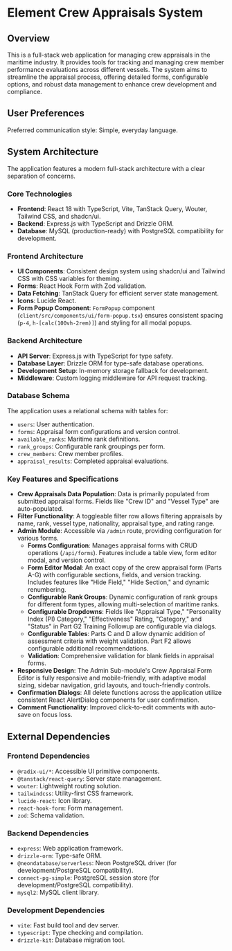 # Element Crew Appraisals System

## Overview
This is a full-stack web application for managing crew appraisals in the maritime industry. It provides tools for tracking and managing crew member performance evaluations across different vessels. The system aims to streamline the appraisal process, offering detailed forms, configurable options, and robust data management to enhance crew development and compliance.

## User Preferences
Preferred communication style: Simple, everyday language.

## System Architecture
The application features a modern full-stack architecture with a clear separation of concerns.

### Core Technologies
- **Frontend**: React 18 with TypeScript, Vite, TanStack Query, Wouter, Tailwind CSS, and shadcn/ui.
- **Backend**: Express.js with TypeScript and Drizzle ORM.
- **Database**: MySQL (production-ready) with PostgreSQL compatibility for development.

### Frontend Architecture
- **UI Components**: Consistent design system using shadcn/ui and Tailwind CSS with CSS variables for theming.
- **Forms**: React Hook Form with Zod validation.
- **Data Fetching**: TanStack Query for efficient server state management.
- **Icons**: Lucide React.
- **Form Popup Component**: `FormPopup` component (`client/src/components/ui/form-popup.tsx`) ensures consistent spacing (`p-4`, `h-[calc(100vh-2rem)]`) and styling for all modal popups.

### Backend Architecture
- **API Server**: Express.js with TypeScript for type safety.
- **Database Layer**: Drizzle ORM for type-safe database operations.
- **Development Setup**: In-memory storage fallback for development.
- **Middleware**: Custom logging middleware for API request tracking.

### Database Schema
The application uses a relational schema with tables for:
- `users`: User authentication.
- `forms`: Appraisal form configurations and version control.
- `available_ranks`: Maritime rank definitions.
- `rank_groups`: Configurable rank groupings per form.
- `crew_members`: Crew member profiles.
- `appraisal_results`: Completed appraisal evaluations.

### Key Features and Specifications
- **Crew Appraisals Data Population**: Data is primarily populated from submitted appraisal forms. Fields like "Crew ID" and "Vessel Type" are auto-populated.
- **Filter Functionality**: A toggleable filter row allows filtering appraisals by name, rank, vessel type, nationality, appraisal type, and rating range.
- **Admin Module**: Accessible via `/admin` route, providing configuration for various forms.
    - **Forms Configuration**: Manages appraisal forms with CRUD operations (`/api/forms`). Features include a table view, form editor modal, and version control.
    - **Form Editor Modal**: An exact copy of the crew appraisal form (Parts A-G) with configurable sections, fields, and version tracking. Includes features like "Hide Field," "Hide Section," and dynamic renumbering.
    - **Configurable Rank Groups**: Dynamic configuration of rank groups for different form types, allowing multi-selection of maritime ranks.
    - **Configurable Dropdowns**: Fields like "Appraisal Type," "Personality Index (PI) Category," "Effectiveness" Rating, "Category," and "Status" in Part G2 Training Followup are configurable via dialogs.
    - **Configurable Tables**: Parts C and D allow dynamic addition of assessment criteria with weight validation. Part F2 allows configurable additional recommendations.
    - **Validation**: Comprehensive validation for blank fields in appraisal forms.
- **Responsive Design**: The Admin Sub-module's Crew Appraisal Form Editor is fully responsive and mobile-friendly, with adaptive modal sizing, sidebar navigation, grid layouts, and touch-friendly controls.
- **Confirmation Dialogs**: All delete functions across the application utilize consistent React AlertDialog components for user confirmation.
- **Comment Functionality**: Improved click-to-edit comments with auto-save on focus loss.

## External Dependencies

### Frontend Dependencies
- `@radix-ui/*`: Accessible UI primitive components.
- `@tanstack/react-query`: Server state management.
- `wouter`: Lightweight routing solution.
- `tailwindcss`: Utility-first CSS framework.
- `lucide-react`: Icon library.
- `react-hook-form`: Form management.
- `zod`: Schema validation.

### Backend Dependencies
- `express`: Web application framework.
- `drizzle-orm`: Type-safe ORM.
- `@neondatabase/serverless`: Neon PostgreSQL driver (for development/PostgreSQL compatibility).
- `connect-pg-simple`: PostgreSQL session store (for development/PostgreSQL compatibility).
- `mysql2`: MySQL client library.

### Development Dependencies
- `vite`: Fast build tool and dev server.
- `typescript`: Type checking and compilation.
- `drizzle-kit`: Database migration tool.